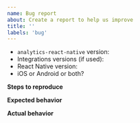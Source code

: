 ```yaml
---
name: Bug report
about: Create a report to help us improve
title: ''
labels: 'bug'
---
```


<!--
  Please describe your bug clearly and concisely.

  Please also leave a note on your environment, particularly the versions React Native and analytics-react-native used
-->

- `analytics-react-native` version:
- Integrations versions (if used):
- React Native version:
- iOS or Android or both?

**Steps to reproduce**

**Expected behavior**

**Actual behavior**
